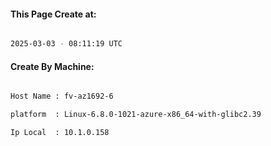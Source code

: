 
   
#### This Page Create at:

```bash

2025-03-03 - 08:11:19 UTC

```

#### Create By Machine:

```bash

Host Name : fv-az1692-6

platform  : Linux-6.8.0-1021-azure-x86_64-with-glibc2.39

Ip Local  : 10.1.0.158

```


